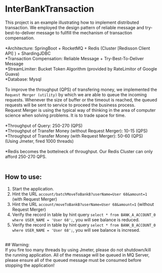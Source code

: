 # InterBankTransaction
This project is an example illustrating how to implement distributed transaction.
We employed the design pattern of reliable message and try-best-to-deliver message to fullfill the mechanism of transaction compensation.<br>
<br>
*Architecture: SpringBoot + RocketMQ + Redis (Cluster [Redisson Client API] ) + ShardingJDBC<br>
*Transaction Compensation: Reliable Message + Try-Best-To-Deliver Message<br>
*StreamLimiter: Bucket Token Algorithm (provided by RateLimitor of Google Guava)<br>
*Database: Mysql<br>
<br>
To improve the throughput (QPS) of transfering money, we implemented the `Request Merger (utility)` by which we are able to queue the incoming requests. Whenever the size of buffer or the timeout is reached, the queued requests will be sent to service to proceed the business process.<br>
Request Merger is using the typical way of thinking in the area of computer science when solving problems. It is to trade space for time.<br>
<br>
*Throughput of Query: 250-270 (QPS)<br>
*Throughput of Transfer Money (without Request Merger): 10-15 (QPS)<br>
*Throughput of Transfer Money (with Request Merger): 50-60 (QPS)<br>
(Using Jmeter, fired 1000 threads)<br>
<br>
*Redis becomes the bottelneck of throughput. Our Redis Cluster can only afford 250-270 QPS.<br>
<br>

## How to use:<br>
1. Start the application.<br>
2. Hint the URL `account/batchMoveToBankB?userName=User 68&amount=1` (with Request Merger)<br>
3. Hint the URL `account/moveToBankB?userName=User 68&amount=1` (without Request Merger)<br>
4. Verify the record in table by hint query `select * from BANK_A_ACCOUNT_0 where USER_NAME = 'User 68';`, you will see balance is reduced.<br>
5. Verify the record in table by hint query `select * from BANK_B_ACCOUNT_0 where USER_NAME = 'User 68';`, you will see balance is incresed.<br>
<br>
## Warning:<br>
If you fire too many threads by using Jmeter, please do not shutdown/kill the running application. All of the message will be queued in MQ Server, please ensure all of the queued message must be consumed before stopping the application!<br>
